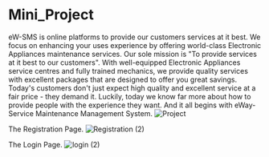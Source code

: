 # Mini_Project

eW-SMS is online platforms to provide our customers services at it best. We focus on enhancing your uses experience by offering world-class Electronic Appliances maintenance services. Our sole mission is "To provide services at it best to our customers". With well-equipped Electronic Appliances service centres and fully trained mechanics, we provide quality services with excellent packages that are designed to offer you great savings. Today's customers don't just expect high quality and excellent service at a fair price - they demand it. Luckily, today we know far more about how to provide people with the experience they want. And it all begins with eWay-Service Maintenance Management System.
![Project](https://user-images.githubusercontent.com/70771224/103096904-81ca7800-462b-11eb-8f37-efa7da17912b.png)

The Registration Page.
![Registration (2)](https://user-images.githubusercontent.com/70771224/103101531-18a03000-463e-11eb-8bad-5a4dee6e31b6.png)

The Login Page.
![login (2)](https://user-images.githubusercontent.com/70771224/103101555-3372a480-463e-11eb-8c93-f44d9ceb6c90.png)
